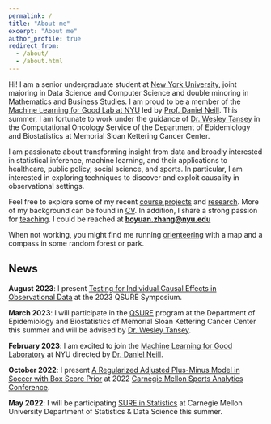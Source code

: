 ```yaml
---
permalink: /
title: "About me"
excerpt: "About me"
author_profile: true
redirect_from: 
  - /about/
  - /about.html
---
```


Hi! I am a senior undergraduate student at [New York University](https://www.nyu.edu/), joint majoring in Data Science and Computer Science and double minoring in Mathematics and Business Studies. 
I am proud to be a member of the [Machine Learning for Good Lab at NYU](https://wp.nyu.edu/ml4good/) led by [Prof. Daniel Neill](http://cs.nyu.edu/~neill). This summer, I am fortunate to work under the guidance of [Dr. Wesley Tansey](https://wesleytansey.com/) in the Computational Oncology Service of the Department of Epidemiology and Biostatistics at Memorial Sloan Kettering Cancer Center.


I am passionate about transforming insight from data and broadly interested in statistical inference, machine learning, and their applications to healthcare, public policy, social science, and sports. 
In particular, I am interested in exploring techniques to discover and exploit causality in observational settings.


Feel free to explore some of my recent [course projects](https://gary-boyuan-zhang.github.io/projects/) and [research](https://gary-boyuan-zhang.github.io/research/).
More of my background can be found in [CV](https://gary-boyuan-zhang.github.io/files/CV.pdf).
In addition, I share a strong passion for [teaching](https://gary-boyuan-zhang.github.io/teaching/).
I could be reached at **boyuan.zhang@nyu.edu**

When not working, you might find me running [orienteering]() with a map and a compass in some random forest or park.

<!---
I am dedicated to pursuing a career in researching and transforming knowledge to address real-world problems and support the development of the community and society.

I am planning to conclude my undergraduate study on December 2023, and 

I could be reached at FIRSTNAME.LASTNAME [at] nyu.edu



## Annoucement


I will apply for PhD programs this fall (for starting in Fall 2024).

I am open to research and collaboration opportunities. Please feel free to reach me at boyuan.zhang [at] nyu.edu
-->


News
------

**August 2023**: 
I present [Testing for Individual Causal Effects in Observational Data]() at the 2023 QSURE Symposium.

**March 2023**:
I will participate in the [QSURE](https://www.mskcc.org/departments/epidemiology-biostatistics/quantitative-sciences-summer-undergraduate-research-experience-qsure) program at the Department of Epidemiology and Biostatistics of Memorial Sloan Kettering Cancer Center this summer and will be advised by [Dr. Wesley Tansey](https://wesleytansey.com/).

**February 2023**:
I am excited to join the [Machine Learning for Good Laboratory](https://wp.nyu.edu/ml4good/) at NYU directed by [Dr. Daniel Neill](http://cs.nyu.edu/~neill).

<!--
**December 2022**:
My submission on [Fingertips Position Estimation of a Robot Hand](https://gary-boyuan-zhang.github.io/portfolio/2022-12-Robot_Hand_Fingertips_Estimation/) project ranked 6/180+ in Intro to ML class!
-->

**October 2022**: 
I present [A Regularized Adjusted Plus-Minus Model in Soccer with Box Score Prior](https://gary-boyuan-zhang.github.io/talks/2022-10-29-CMSAC) at 2022 [Carnegie Mellon Sports Analytics Conference](https://www.stat.cmu.edu/cmsac/conference/2022/).


**May 2022**: 
I will be participating [SURE in Statistics](http://summer.stat.cmu.edu/) at Carnegie Mellon University Department of Statistics & Data Science this summer.

<br />

